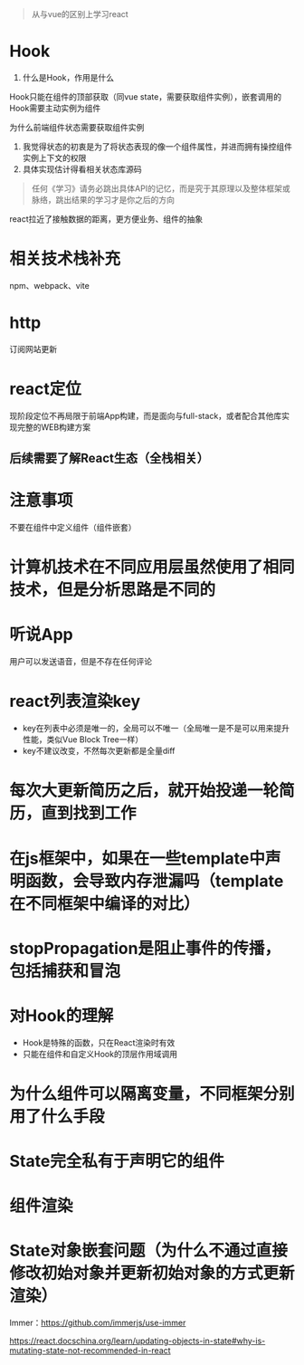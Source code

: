 > 从与vue的区别上学习react

# Hook
1. 什么是Hook，作用是什么

Hook只能在组件的顶部获取（同vue state，需要获取组件实例），嵌套调用的Hook需要主动实例为组件

为什么前端组件状态需要获取组件实例
1. 我觉得状态的初衷是为了将状态表现的像一个组件属性，并进而拥有操控组件实例上下文的权限
2. 具体实现估计得看相关状态库源码

> 任何《学习》请务必跳出具体API的记忆，而是究于其原理以及整体框架或脉络，跳出结果的学习才是你之后的方向

react拉近了接触数据的距离，更方便业务、组件的抽象

# 相关技术栈补充

npm、webpack、vite

# http

订阅网站更新

# react定位

现阶段定位不再局限于前端App构建，而是面向与full-stack，或者配合其他库实现完整的WEB构建方案

## 后续需要了解React生态（全栈相关）
# 注意事项
不要在组件中定义组件（组件嵌套）

# 计算机技术在不同应用层虽然使用了相同技术，但是分析思路是不同的

# 听说App

用户可以发送语音，但是不存在任何评论

# react列表渲染key

- key在列表中必须是唯一的，全局可以不唯一（全局唯一是不是可以用来提升性能，类似Vue Block Tree一样）
- key不建议改变，不然每次更新都是全量diff

# 每次大更新简历之后，就开始投递一轮简历，直到找到工作

# 在js框架中，如果在一些template中声明函数，会导致内存泄漏吗（template在不同框架中编译的对比）

# stopPropagation是阻止事件的传播，包括捕获和冒泡

# 对Hook的理解

- Hook是特殊的函数，只在React渲染时有效
- 只能在组件和自定义Hook的顶层作用域调用

# 为什么组件可以隔离变量，不同框架分别用了什么手段

# State完全私有于声明它的组件

# 组件渲染

# State对象嵌套问题（为什么不通过直接修改初始对象并更新初始对象的方式更新渲染）

Immer：https://github.com/immerjs/use-immer

https://react.docschina.org/learn/updating-objects-in-state#why-is-mutating-state-not-recommended-in-react

